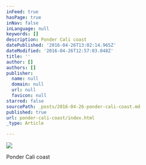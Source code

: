 ```yaml
---
inFeed: true
hasPage: true
inNav: false
inLanguage: null
keywords: []
description: Ponder Cali coast
datePublished: '2016-04-26T13:02:14.965Z'
dateModified: '2016-04-26T12:57:03.048Z'
title: ''
author: []
authors: []
publisher:
  name: null
  domain: null
  url: null
  favicon: null
starred: false
sourcePath: _posts/2016-04-26-ponder-cali-coast.md
published: true
url: ponder-cali-coast/index.html
_type: Article

---
```

![](https://the-grid-user-content.s3-us-west-2.amazonaws.com/94f731ef-5aa7-4b70-b71c-1b59e33d59f0.jpg)

Ponder Cali coast